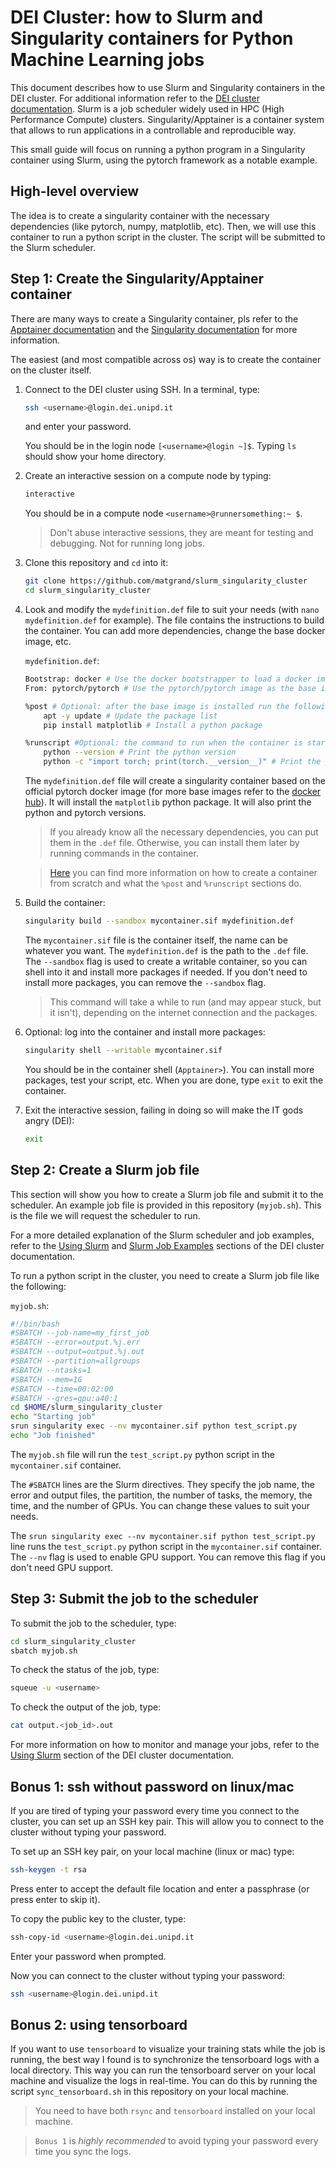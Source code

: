 # DEI Cluster: how to Slurm and Singularity containers for Python Machine Learning jobs

This document describes how to use Slurm and Singularity containers in the DEI cluster. For
additional information refer to the [DEI cluster
documentation](https://docs.dei.unipd.it/en/CLUSTER). 
Slurm is a job scheduler widely used in HPC (High Performance Compute) clusters. Singularity/Apptainer is a container system that allows
to run applications in a controllable and reproducible way.

This small guide will focus on running a python program in a Singularity container using Slurm,
using the pytorch framework as a notable example.

## High-level overview
The idea is to create a singularity container with the necessary dependencies (like pytorch, numpy, matplotlib, etc).
Then, we will use this container to run a python script in the cluster. The script will be submitted
to the Slurm scheduler.

## Step 1: Create the Singularity/Apptainer container
There are many ways to create a Singularity container, pls refer to the [Apptainer
documentation](https://apptainer.org/docs/user/main/index.html) and the [Singularity
documentation](https://docs.sylabs.io/guides/3.5/user-guide/index.html) for more information.

The easiest (and most compatible across os) way is to create the container on the cluster itself.

1. Connect to the DEI cluster using SSH. In a terminal, type:
    ```bash
    ssh <username>@login.dei.unipd.it
    ```
    and enter your password. 
    
    You should be in the login node `[<username>@login ~]$`. Typing `ls` should show your home directory.

2. Create an interactive session on a compute node by typing:
    ```bash
    interactive
    ```
    You should be in a compute node `<username>@runnersomething:~ $`.
    > Don't abuse interactive sessions, they are meant for testing and debugging. Not for running
    long jobs.

3. Clone this repository and `cd` into it:
    ```bash
    git clone https://github.com/matgrand/slurm_singularity_cluster
    cd slurm_singularity_cluster
    ```

4. Look and modify the `mydefinition.def` file to suit your needs (with `nano mydefinition.def` for example).
    The file contains the instructions to build the container. You can add more dependencies, change
    the base docker image, etc.
    
    `mydefinition.def`:
    ```bash
    Bootstrap: docker # Use the docker bootstrapper to load a docker image
    From: pytorch/pytorch # Use the pytorch/pytorch image as the base image

    %post # Optional: after the base image is installed run the following commands
        apt -y update # Update the package list
        pip install matplotlib # Install a python package

    %runscript #Optional: the command to run when the container is started
        python --version # Print the python version
        python -c "import torch; print(torch.__version__)" # Print the pytorch version
    ```
    The `mydefinition.def` file will create a singularity container based on the official pytorch docker
    image (for more base images refer to the [docker hub](https://hub.docker.com/)). It will install
    the `matplotlib` python package.
    It will also print the python and pytorch versions. 
    > If you already know all the necessary dependencies, you can put them in the `.def` file.
    > Otherwise, you can install them later by running commands in the container.

    > [Here](https://apptainer.org/docs/user/main/quick_start.html#building-images-from-scratch) you
    can find more information on how to create a container from scratch and what the `%post` and
    `%runscript` sections do.

5. Build the container:
    ```bash
    singularity build --sandbox mycontainer.sif mydefinition.def
    ```
    The `mycontainer.sif` file is the container itself, the name can be whatever you want.
    The `mydefinition.def` is the path to the `.def` file.
    The `--sandbox` flag is used to create a writable container, so you can shell into it and
    install more packages if needed. If you don't need to install more packages, you can remove the
    `--sandbox` flag.
    > This command will take a while to run (and may appear stuck, but it isn't), depending on the internet connection and the packages.

6. Optional: log into the container and install more packages:
    ```bash
    singularity shell --writable mycontainer.sif
    ```
    You should be in the container shell (`Apptainer>`). You can install more packages, test your script, etc.
    When you are done, type `exit` to exit the container.

7. Exit the interactive session, failing in doing so will make the IT gods angry (DEI):
    ```bash
    exit
    ```

## Step 2: Create a Slurm job file
This section will show you how to create a Slurm job file and submit it to the scheduler. An example
job file is provided in this repository (`myjob.sh`). This is the file we will request the scheduler to run.

For a more detailed explanation of the Slurm scheduler and job examples, refer to the [Using
Slurm](https://docs.dei.unipd.it/en/CLUSTER/using-slurm) and [Slurm Job
Examples](https://docs.dei.unipd.it/en/CLUSTER/SLURMExamples) sections of the DEI cluster
documentation.

To run a python script in the cluster, you need to create a Slurm job file like the following:

`myjob.sh`:
```bash
#!/bin/bash
#SBATCH --job-name=my_first_job
#SBATCH --error=output.%j.err
#SBATCH --output=output.%j.out
#SBATCH --partition=allgroups
#SBATCH --ntasks=1
#SBATCH --mem=1G
#SBATCH --time=00:02:00
#SBATCH --gres=gpu:a40:1
cd $HOME/slurm_singularity_cluster
echo "Starting job"
srun singularity exec --nv mycontainer.sif python test_script.py
echo "Job finished"
```
The `myjob.sh` file will run the `test_script.py` python script in the `mycontainer.sif` container.

The `#SBATCH` lines are the Slurm directives. They specify the job name, the error and output files,
the partition, the number of tasks, the memory, the time, and the number of GPUs. You can change
these values to suit your needs.

The `srun singularity exec --nv mycontainer.sif python test_script.py` line runs the
`test_script.py` python script in the `mycontainer.sif` container. The `--nv` flag is used to enable
GPU support. You can remove this flag if you don't need GPU support.

## Step 3: Submit the job to the scheduler

To submit the job to the scheduler, type:
```bash
cd slurm_singularity_cluster
sbatch myjob.sh
```

To check the status of the job, type:
```bash
squeue -u <username>
```

To check the output of the job, type:
```bash
cat output.<job_id>.out
```

For more information on how to monitor and manage your jobs, refer to the [Using
Slurm](https://docs.dei.unipd.it/en/CLUSTER/using-slurm) section of the DEI cluster documentation.

## Bonus 1: ssh without password on linux/mac
If you are tired of typing your password every time you connect to the cluster, you can set up an
SSH key pair. This will allow you to connect to the cluster without typing your password.

To set up an SSH key pair, on your local machine (linux or mac) type:
```bash
ssh-keygen -t rsa
```
Press enter to accept the default file location and enter a passphrase (or press enter to skip it).

To copy the public key to the cluster, type:
```bash
ssh-copy-id <username>@login.dei.unipd.it
```
Enter your password when prompted.

Now you can connect to the cluster without typing your password:
```bash
ssh <username>@login.dei.unipd.it
```

## Bonus 2: using tensorboard
If you want to use `tensorboard` to visualize your training stats while the job is running, the best
way I found is to synchronize the tensorboard logs with a local directory. This way you can run the 
tensorboard server on your local machine and visualize the logs in real-time. You can do this by
running the script `sync_tensorboard.sh` in this repository on your local machine. 
> You need to have both `rsync` and `tensorboard` installed on your local machine.

> `Bonus 1` is *highly recommended* to avoid typing your password every time you sync the logs.










